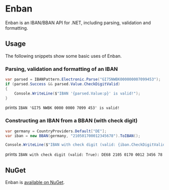 # Enban

Enban is an IBAN/BBAN API for .NET, including parsing, validation and formatting.

## Usage

The following snippets show some basic uses of Enban.

### Parsing, validation and formatting of an IBAN

```csharp
var parsed = IBANPattern.Electronic.Parse("GI75NWBK000000007099453");
if (parsed.Success && parsed.Value.CheckDigitValid)
{
    Console.WriteLine($"IBAN '{parsed.Value:p}' is valid!");
}
```

prints `IBAN 'GI75 NWBK 0000 0000 7099 453' is valid!`

### Constructing an IBAN from a BBAN (with check digit)

```csharp
var germany = CountryProviders.Default["DE"];
var iban = new BBAN(germany, "210501700012345678").ToIBAN();

Console.WriteLine($"IBAN with check digit (valid: {iban.CheckDigitValid}): " + IBANPattern.Print.Format(iban));
```

prints `IBAN with check digit (valid: True): DE68 2105 0170 0012 3456 78`


## NuGet

Enban is [available on NuGet](https://www.nuget.org/packages/Enban).
